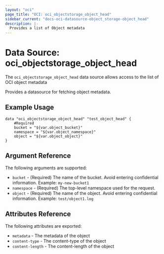 ```yaml
---
layout: "oci"
page_title: "OCI: oci_objectstorage_object_head"
sidebar_current: "docs-oci-datasource-object_storage-object_head"
description: |-
  Provides a list of Object metadata
---
```


# Data Source: oci_objectstorage_object_head
The `oci_objectstorage_object_head` data source allows access to the list of OCI object metadata

Provides a datasource for fetching object metadata.

## Example Usage

```hcl
data "oci_objectstorage_object_head" "test_object_head" {
	#Required
	bucket = "${var.object_bucket}"
	namespace = "${var.object_namespace}"
	object = "${var.object_object}"
}
```

## Argument Reference

The following arguments are supported:

* `bucket` - (Required) The name of the bucket. Avoid entering confidential information. Example: `my-new-bucket1` 
* `namespace` - (Required) The top-level namespace used for the request.
* `object` - (Required) The name of the object. Avoid entering confidential information. Example: `test/object1.log` 


## Attributes Reference

The following attributes are exported:
 
* `metadata` - The metadata of the object
* `content-type` - The content-type of the object
* `content-length` - The content-length of the object

